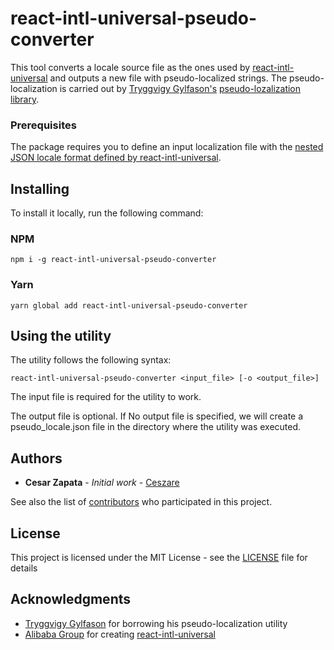 # react-intl-universal-pseudo-converter

This tool converts a locale source file as the ones used by [react-intl-universal](https://github.com/alibaba/react-intl-universal) and outputs a new file with pseudo-localized strings. The pseudo-localization is carried out by [Tryggvigy Gylfason's](https://github.com/tryggvigy) [pseudo-lozalization library](https://github.com/tryggvigy/pseudo-localization).

### Prerequisites

The package requires you to define an input localization file with the [nested JSON locale format defined by react-intl-universal](https://github.com/alibaba/react-intl-universal/releases/tag/1.4.3).

## Installing

To install it locally, run the following command:

### NPM

```
npm i -g react-intl-universal-pseudo-converter
```

### Yarn

```
yarn global add react-intl-universal-pseudo-converter 
```

## Using the utility

The utility follows the following syntax:

```
react-intl-universal-pseudo-converter <input_file> [-o <output_file>]
```

The input file is required for the utility to work.

The output file is optional. If No output file is specified, we will create a pseudo_locale.json file in the directory where the utility was executed.

## Authors

* **Cesar Zapata** - *Initial work* - [Ceszare](https://github.com/Ceszare)

See also the list of [contributors](https://github.com/ceszare/react-intl-universal-pseudo-converter/contributors) who participated in this project.

## License

This project is licensed under the MIT License - see the [LICENSE](LICENSE) file for details

## Acknowledgments

* [Tryggvigy Gylfason](https://github.com/tryggvigy) for borrowing his pseudo-localization utility
* [Alibaba Group](https://github.com/alibaba/) for creating [react-intl-universal](https://github.com/alibaba/react-intl-universal)
